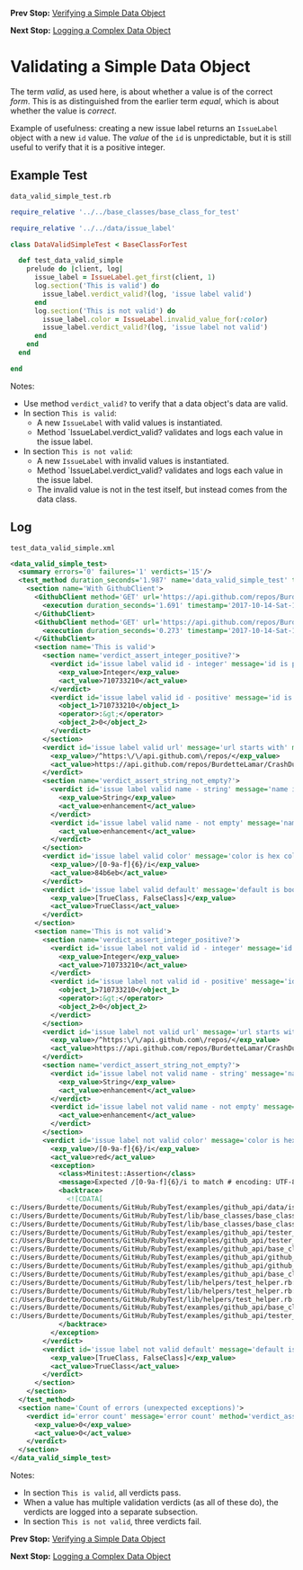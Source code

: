 <!--- GENERATED FILE, DO NOT EDIT --->
**Prev Stop:** [Verifying a Simple Data Object](./DataEqualSimple.md#verifying-a-simple-data-object)

**Next Stop:** [Logging a Complex Data Object](./DataLogComplex.md#logging-a-complex-data-object)


# Validating a Simple Data Object

The term _valid_, as used here, is about whether a value is of the correct _form_.  This is as distinguished from the earlier term _equal_, which is about whether the value is _correct_.

Example of usefulness:  creating a new issue label returns an `IssueLabel` object with a new `id` value.  The _value_ of the `id` is unpredictable, but it is still useful to verify that it is a positive integer.

## Example Test

<code>data_valid_simple_test.rb</code>
```ruby
require_relative '../../base_classes/base_class_for_test'

require_relative '../../data/issue_label'

class DataValidSimpleTest < BaseClassForTest

  def test_data_valid_simple
    prelude do |client, log|
      issue_label = IssueLabel.get_first(client, 1)
      log.section('This is valid') do
        issue_label.verdict_valid?(log, 'issue label valid')
      end
      log.section('This is not valid') do
        issue_label.color = IssueLabel.invalid_value_for(:color)
        issue_label.verdict_valid?(log, 'issue label not valid')
      end
    end
  end

end
```

Notes:

- Use method `verdict_valid?` to verify that a data object's data are valid.
- In section `This is valid`:
  - A new `IssueLabel` with valid values is instantiated.
  - Method `IssueLabel.verdict_valid? validates and logs each value in the issue label.
- In section `This is not valid`:
  - A new `IssueLabel` with invalid values is instantiated.
  - Method `IssueLabel.verdict_valid? validates and logs each value in the issue label.
  - The invalid value is not in the test itself, but instead comes from the data class.

## Log

<code>test_data_valid_simple.xml</code>
```xml
<data_valid_simple_test>
  <summary errors='0' failures='1' verdicts='15'/>
  <test_method duration_seconds='1.987' name='data_valid_simple_test' timestamp='2017-10-14-Sat-12.18.17.242'>
    <section name='With GithubClient'>
      <GithubClient method='GET' url='https://api.github.com/repos/BurdetteLamar/CrashDummy/issues/1/labels'>
        <execution duration_seconds='1.691' timestamp='2017-10-14-Sat-12.18.17.246'/>
      </GithubClient>
      <GithubClient method='GET' url='https://api.github.com/repos/BurdetteLamar/CrashDummy/issues/1/labels'>
        <execution duration_seconds='0.273' timestamp='2017-10-14-Sat-12.18.18.937'/>
      </GithubClient>
      <section name='This is valid'>
        <section name='verdict_assert_integer_positive?'>
          <verdict id='issue label valid id - integer' message='id is positive integer' method='verdict_assert_kind_of?' outcome='passed' volatile='false'>
            <exp_value>Integer</exp_value>
            <act_value>710733210</act_value>
          </verdict>
          <verdict id='issue label valid id - positive' message='id is positive integer' method='verdict_assert_operator?' outcome='passed' volatile='false'>
            <object_1>710733210</object_1>
            <operator>:&gt;</operator>
            <object_2>0</object_2>
          </verdict>
        </section>
        <verdict id='issue label valid url' message='url starts with' method='verdict_assert_match?' outcome='passed' volatile='false'>
          <exp_value>/^https:\/\/api.github.com\/repos/</exp_value>
          <act_value>https://api.github.com/repos/BurdetteLamar/CrashDummy/labels/enhancement</act_value>
        </verdict>
        <section name='verdict_assert_string_not_empty?'>
          <verdict id='issue label valid name - string' message='name is nonempty string' method='verdict_assert_kind_of?' outcome='passed' volatile='false'>
            <exp_value>String</exp_value>
            <act_value>enhancement</act_value>
          </verdict>
          <verdict id='issue label valid name - not empty' message='name is nonempty string' method='verdict_refute_empty?' outcome='passed' volatile='false'>
            <act_value>enhancement</act_value>
          </verdict>
        </section>
        <verdict id='issue label valid color' message='color is hex color' method='verdict_assert_match?' outcome='passed' volatile='false'>
          <exp_value>/[0-9a-f]{6}/i</exp_value>
          <act_value>84b6eb</act_value>
        </verdict>
        <verdict id='issue label valid default' message='default is boolean' method='verdict_assert_includes?' outcome='passed' volatile='false'>
          <exp_value>[TrueClass, FalseClass]</exp_value>
          <act_value>TrueClass</act_value>
        </verdict>
      </section>
      <section name='This is not valid'>
        <section name='verdict_assert_integer_positive?'>
          <verdict id='issue label not valid id - integer' message='id is positive integer' method='verdict_assert_kind_of?' outcome='passed' volatile='false'>
            <exp_value>Integer</exp_value>
            <act_value>710733210</act_value>
          </verdict>
          <verdict id='issue label not valid id - positive' message='id is positive integer' method='verdict_assert_operator?' outcome='passed' volatile='false'>
            <object_1>710733210</object_1>
            <operator>:&gt;</operator>
            <object_2>0</object_2>
          </verdict>
        </section>
        <verdict id='issue label not valid url' message='url starts with' method='verdict_assert_match?' outcome='passed' volatile='false'>
          <exp_value>/^https:\/\/api.github.com\/repos/</exp_value>
          <act_value>https://api.github.com/repos/BurdetteLamar/CrashDummy/labels/enhancement</act_value>
        </verdict>
        <section name='verdict_assert_string_not_empty?'>
          <verdict id='issue label not valid name - string' message='name is nonempty string' method='verdict_assert_kind_of?' outcome='passed' volatile='false'>
            <exp_value>String</exp_value>
            <act_value>enhancement</act_value>
          </verdict>
          <verdict id='issue label not valid name - not empty' message='name is nonempty string' method='verdict_refute_empty?' outcome='passed' volatile='false'>
            <act_value>enhancement</act_value>
          </verdict>
        </section>
        <verdict id='issue label not valid color' message='color is hex color' method='verdict_assert_match?' outcome='failed' volatile='false'>
          <exp_value>/[0-9a-f]{6}/i</exp_value>
          <act_value>red</act_value>
          <exception>
            <class>Minitest::Assertion</class>
            <message>Expected /[0-9a-f]{6}/i to match # encoding: UTF-8 &quot;red&quot;.</message>
            <backtrace>
              <![CDATA[
c:/Users/Burdette/Documents/GitHub/RubyTest/examples/github_api/data/issue_label.rb:37:in `verdict_field_valid?'
c:/Users/Burdette/Documents/GitHub/RubyTest/lib/base_classes/base_class_for_data.rb:36:in `block in verdict_valid?'
c:/Users/Burdette/Documents/GitHub/RubyTest/lib/base_classes/base_class_for_data.rb:35:in `verdict_valid?'
c:/Users/Burdette/Documents/GitHub/RubyTest/examples/github_api/tester_tour/tests/data_valid_simple_test.rb:15:in `block (2 levels) in test_data_valid_simple'
c:/Users/Burdette/Documents/GitHub/RubyTest/examples/github_api/tester_tour/tests/data_valid_simple_test.rb:13:in `block in test_data_valid_simple'
c:/Users/Burdette/Documents/GitHub/RubyTest/examples/github_api/base_classes/base_class_for_test.rb:13:in `block (2 levels) in prelude'
c:/Users/Burdette/Documents/GitHub/RubyTest/examples/github_api/github_client.rb:18:in `block in with'
c:/Users/Burdette/Documents/GitHub/RubyTest/examples/github_api/github_client.rb:14:in `with'
c:/Users/Burdette/Documents/GitHub/RubyTest/examples/github_api/base_classes/base_class_for_test.rb:12:in `block in prelude'
c:/Users/Burdette/Documents/GitHub/RubyTest/lib/helpers/test_helper.rb:23:in `block (2 levels) in test'
c:/Users/Burdette/Documents/GitHub/RubyTest/lib/helpers/test_helper.rb:22:in `block in test'
c:/Users/Burdette/Documents/GitHub/RubyTest/lib/helpers/test_helper.rb:21:in `test'
c:/Users/Burdette/Documents/GitHub/RubyTest/examples/github_api/base_classes/base_class_for_test.rb:11:in `prelude'
c:/Users/Burdette/Documents/GitHub/RubyTest/examples/github_api/tester_tour/tests/data_valid_simple_test.rb:8:in `test_data_valid_simple']]>
            </backtrace>
          </exception>
        </verdict>
        <verdict id='issue label not valid default' message='default is boolean' method='verdict_assert_includes?' outcome='passed' volatile='false'>
          <exp_value>[TrueClass, FalseClass]</exp_value>
          <act_value>TrueClass</act_value>
        </verdict>
      </section>
    </section>
  </test_method>
  <section name='Count of errors (unexpected exceptions)'>
    <verdict id='error count' message='error count' method='verdict_assert_equal?' outcome='passed' volatile='true'>
      <exp_value>0</exp_value>
      <act_value>0</act_value>
    </verdict>
  </section>
</data_valid_simple_test>
```

Notes:

- In section `This is valid`, all verdicts pass.
- When a value has multiple validation verdicts (as all of these do), the verdicts are logged into a separate subsection.
- In section `This is not valid`, three verdicts fail.

**Prev Stop:** [Verifying a Simple Data Object](./DataEqualSimple.md#verifying-a-simple-data-object)

**Next Stop:** [Logging a Complex Data Object](./DataLogComplex.md#logging-a-complex-data-object)

